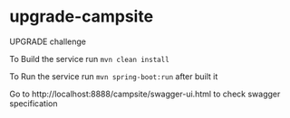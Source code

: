 # upgrade-campsite
UPGRADE challenge

To Build the service run ```mvn clean install```

To Run the service run ```mvn spring-boot:run``` after built it

Go to http://localhost:8888/campsite/swagger-ui.html to check swagger specification 
